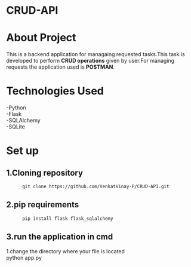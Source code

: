 # CRUD-API
# **About Project** 
This is a backend application for managaing requested tasks.This task is developed to perform **CRUD operations** given by user.For managing requests the application used is **POSTMAN**.
# **Technologies Used**
 -Python  
 -Flask  
 -SQLAlchemy  
 -SQLite  
# **Set up**
## 1.**Cloning repository**  
          git clone https://github.com/VenkatVinay-P/CRUD-API.git
## 2.**pip requirements**  
          pip install flask flask_sqlalchemy
## 3.**run the application in cmd**  
1.change the directory where your file is located  
          python app.py


